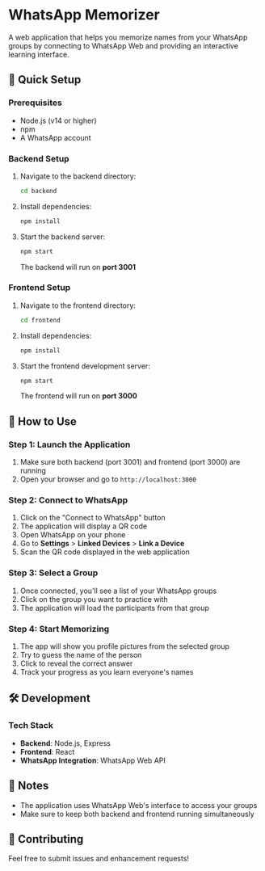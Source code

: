 # WhatsApp Memorizer

A web application that helps you memorize names from your WhatsApp groups by connecting to WhatsApp Web and providing an interactive learning interface.

## 🚀 Quick Setup

### Prerequisites
- Node.js (v14 or higher)
- npm
- A WhatsApp account

### Backend Setup
1. Navigate to the backend directory:
   ```bash
   cd backend
   ```

2. Install dependencies:
   ```bash
   npm install
   ```

3. Start the backend server:
   ```bash
   npm start
   ```
   
   The backend will run on **port 3001**

### Frontend Setup
1. Navigate to the frontend directory:
   ```bash
   cd frontend
   ```

2. Install dependencies:
   ```bash
   npm install
   ```

3. Start the frontend development server:
   ```bash
   npm start
   ```
   
   The frontend will run on **port 3000**

## 📱 How to Use

### Step 1: Launch the Application
1. Make sure both backend (port 3001) and frontend (port 3000) are running
2. Open your browser and go to `http://localhost:3000`

### Step 2: Connect to WhatsApp
1. Click on the "Connect to WhatsApp" button
2. The application will display a QR code
3. Open WhatsApp on your phone
4. Go to **Settings** > **Linked Devices** > **Link a Device**
5. Scan the QR code displayed in the web application

### Step 3: Select a Group
1. Once connected, you'll see a list of your WhatsApp groups
2. Click on the group you want to practice with
3. The application will load the participants from that group

### Step 4: Start Memorizing
1. The app will show you profile pictures from the selected group
2. Try to guess the name of the person
3. Click to reveal the correct answer
4. Track your progress as you learn everyone's names

## 🛠️ Development

### Tech Stack
- **Backend**: Node.js, Express
- **Frontend**: React
- **WhatsApp Integration**: WhatsApp Web API

## 📝 Notes
- The application uses WhatsApp Web's interface to access your groups
- Make sure to keep both backend and frontend running simultaneously

## 🤝 Contributing
Feel free to submit issues and enhancement requests!

